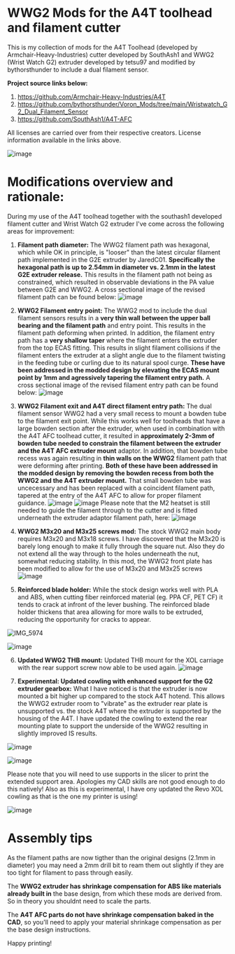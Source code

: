 # WWG2 Mods for the A4T toolhead and filament cutter
This is my collection of mods for the A4T Toolhead (developed by Armchair-Heavy-Industries) cutter developed by SouthAsh1 and WWG2 (Wrist Watch G2) extruder developed by tetsu97 and modified by bythorsthunder to include a dual filament sensor. 

**Project source links below:**
1. https://github.com/Armchair-Heavy-Industries/A4T
2. https://github.com/bythorsthunder/Voron_Mods/tree/main/Wristwatch_G2_Dual_Filament_Sensor
3. https://github.com/SouthAsh1/A4T-AFC

All licenses are carried over from their respective creators. License information available in the links above.

![image](https://github.com/user-attachments/assets/bcb7041d-fad1-45fc-af9c-316da4620067)


# Modifications overview and rationale:
During my use of the A4T toolhead together with the southash1 developed filament cutter and Wrist Watch G2 extruder I've come across the following areas for improvement:

1. **Filament path diameter:** The WWG2 filament path was hexagonal, which while OK in principle, is "looser" than the latest circular filament path implemented in the G2E extruder by JaredC01. **Specifically the hexagonal path is up to 2.54mm in diameter vs. 2.1mm in the latest G2E extruder release.** This results in the filament path not being as constrained, which resulted in observable deviations in the PA value between G2E and WWG2. A cross sectional image of the revised filament path can be found below:
![image](https://github.com/user-attachments/assets/ac474656-e653-436c-a221-bdec1227415d)

2. **WWG2 Filament entry point:** The WWG2 mod to include the dual filament sensors results in a **very thin wall between the upper ball bearing and the filament path** and entry point. This results in the filament path deforming when printed. In addition, the filament entry path has a **very shallow taper** where the filament enters the extruder from the top ECAS fitting. This results in slight filament collisions if the filament enters the extruder at a slight angle due to the filament twisting in the feeding tube or curling due to its natural spool curge. **These have been addressed in the modded design by elevating the ECAS mount point by 1mm and agressively tapering the filament entry path.** A cross sectional image of the revised filament entry path can be found below:
![image](https://github.com/user-attachments/assets/e638fa4e-aca6-42a8-ae2d-ce1d71b7b438)

3. **WWG2 Filament exit and A4T direct filament entry path:** The dual filament sensor WWG2 had a very small recess to mount a bowden tube to the filament exit point. While this works well for toolheads that have a large bowden section after the extruder, when used in combination with the A4T AFC toolhead cutter, it resulted in **approximately 2-3mm of bowden tube needed to constrain the filament between the extruder and the A4T AFC extruder mount** adaptor. In addition, that bowden tube recess was again resulting in **thin walls on the WWG2** filament path that were deforming after printing. **Both of these have been addressed in the modded design by removing the bowden recess from both the WWG2 and the A4T extruder mount.** That small bowden tube was uncecessary and has been replaced with a coincident filament path, tapered at the entry of the A4T AFC to allow for proper filament guidance.
![image](https://github.com/user-attachments/assets/4d01bdb4-b7f3-4804-92d1-42126632ad7c)
![image](https://github.com/user-attachments/assets/b0adc37e-c67b-4c3f-a0c7-ec1fba94c6a8)
Please note that the M2 heatset is still needed to guide the filament through to the cutter and is fitted underneath the extruder adaptor filament path, here:
![image](https://github.com/user-attachments/assets/fa32d39c-94a1-4545-967f-58132c1e456e)

4. **WWG2 M3x20 and M3x25 screws mod:** The stock WWG2 main body requires M3x20 and M3x18 screws. I have discovered that the M3x20 is barely long enough to make it fully through the square nut. Also they do not extend all the way through to the holes underneath the nut, somewhat reducing stability. In this mod, the WWG2 front plate has been modified to allow for the use of M3x20 and M3x25 screws
![image](https://github.com/user-attachments/assets/6ecad1c6-b28b-471d-ad77-fcab9195cef5)


5. **Reinforced blade holder:** While the stock design works well with PLA and ABS, when cutting fiber reinforced material (eg. PPA CF, PET CF) it tends to crack at infront of the lever bushing. The reinforced blade holder thickens that area allowing for more walls to be extruded, reducing the opportunity for cracks to appear.
 
![IMG_5974](https://github.com/user-attachments/assets/3b3d6572-b265-49c4-9e4d-eca69250475d)

![image](https://github.com/user-attachments/assets/345353c7-1f5d-451f-8070-a7200ec02cb0)

6. **Updated WWG2 THB mount:** Updated THB mount for the XOL carriage with the rear support screw now able to be used again.
![image](https://github.com/user-attachments/assets/4e6f4df2-8ceb-48b9-8136-46b23af80ab4)

7. **Experimental: Updated cowling with enhanced support for the G2 extruder gearbox:** What I have noticed is that the extruder is now mounted a bit higher up compared to the stock A4T hotend. This allows the WWG2 extruder room to "vibrate" as the extruder rear plate is unsupported vs. the stock A4T where the extruder is supported by the housing of the A4T. I have updated the cowling to extend the rear mounting plate to support the underside of the WWG2 resulting in slightly improved IS results.

 ![image](https://github.com/user-attachments/assets/870a98f4-bfc0-406b-a941-385d4468e6e3)

 ![image](https://github.com/user-attachments/assets/72ebd062-16fd-47b8-a996-202e3f0aad2d)

Please note that you will need to use supports in the slicer to print the extended support area. Apologies my CAD skills are not good enough to do this natively! Also as this is experimental, I have ony updated the Revo XOL cowling as that is the one my printer is using!

![image](https://github.com/user-attachments/assets/e68ef452-8e8e-40b3-a4cc-49976f11fba0)


# Assembly tips
As the filament paths are now tigther than the original designs (2.1mm in diameter) you may need a 2mm drill bit to ream them out slightly if they are too tight for filament to pass through easily.

The **WWG2 extruder has shrinkage compensation for ABS like materials already built in** the base design, from which these mods are derived from. So in theory you shouldnt need to scale the parts.

The **A4T AFC parts do not have shrinkage compensation baked in the CAD**, so you'll need to apply your material shrinkage compensation as per the base design instructions.

Happy printing!


